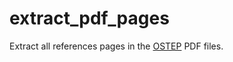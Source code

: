 # extract_pdf_pages

Extract all references pages in the [OSTEP](http://pages.cs.wisc.edu/~remzi/OSTEP/) PDF files.
